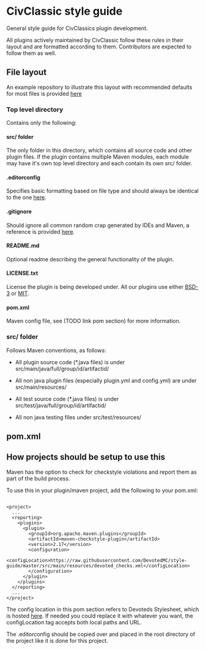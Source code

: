 # CivClassic style guide

General style guide for CivClassics plugin development.

All plugins actively maintained by CivClassic follow these rules in their layout and are formatted according to them. Contributors are expected to follow them as well.

## File layout

An example repository to illustrate this layout with recommended defaults for most files is provided [here](https://github.com/CivClassic/CivTemplate)

### Top level directory

Contains only the following:

#### src/ folder

The only folder in this directory, which contains all source code and other plugin files. If the plugin contains multiple Maven modules, each module may have it's own top level directory and each contain its own src/ folder.

#### .editorconfig

Specifies basic formatting based on file type and should always be identical to the one [here](https://github.com/CivClassic/CivTemplate/blob/master/.editorconfig).

#### .gitignore

Should ignore all common random crap generated by IDEs and Maven, a reference is provided [here](https://github.com/CivClassic/CivTemplate/blob/master/.gitignore).

#### README.md

Optional readme describing the general functionality of the plugin.

#### LICENSE.txt

License the plugin is being developed under. All our plugins use either [BSD-3](https://opensource.org/licenses/BSD-3-Clause) or [MIT](https://opensource.org/licenses/MIT).

#### pom.xml

Maven config file, see (TODO link pom section) for more information.

### src/ folder

Follows Maven conventions, as follows:

- All plugin source code (*.java files) is under src/main/java/full/group/id/artifactid/
- All non java plugin files (especially plugin.yml and config.yml) are under src/main/resources/

- All test source code (*.java files) is under src/test/java/full/group/id/artifactid/
- All non java testing files under src/test/resources/

## pom.xml





## How projects should be setup to use this
Maven has the option to check for checkstyle violations and report them as part of the build process.


To use this in your plugin/maven project, add the following to your pom.xml:

```

<project>
  ...
  <reporting>
    <plugins>
      <plugin>
        <groupId>org.apache.maven.plugins</groupId>
        <artifactId>maven-checkstyle-plugin</artifactId>
        <version>2.17</version>
        <configuration>
          <configLocation>https://raw.githubusercontent.com/DevotedMC/style-guide/master/src/main/resources/devoted_checks.xml</configLocation>
        </configuration>
      </plugin>
    </plugins>
  </reporting>
  ...
</project>

```


The config location in this pom section refers to Devoteds Stylesheet, which is hosted [here](https://build.devotedmc.com/job/Style-guide-master/lastSuccessfulBuild/artifact/src/main/resources/devoted_checks.xml). If needed you could replace it with whatever you want, the configLocation tag accepts both local paths and URL.


The .editorconfig should be copied over and placed in the root directory of the project like it is done for this project.
